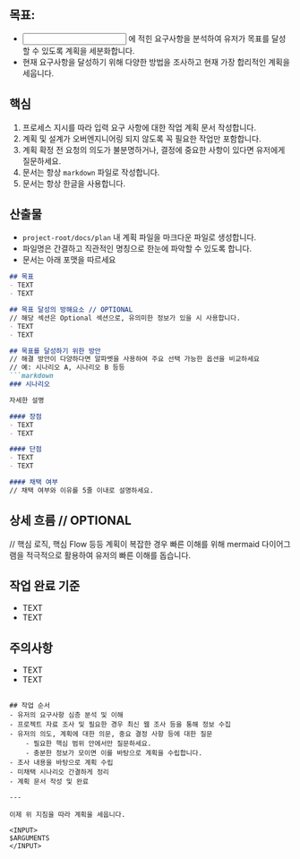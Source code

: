 ## 목표:
- <INPUT> 에 적힌 요구사항을 분석하여 유저가 목표를 달성할 수 있도록 계획을 세분화합니다.
- 현재 요구사항을 달성하기 위해 다양한 방법을 조사하고 현재 가장 합리적인 계획을 세웁니다.

## 핵심
1. 프로세스 지시를 따라 입력 요구 사항에 대한 작업 계획 문서 작성합니다.
2. 계획 및 설계가 오버엔지니어링 되지 않도록 꼭 필요한 작업만 포함합니다.
3. 계획 확정 전 요청의 의도가 불분명하거나, 결정에 중요한 사항이 있다면 유저에게 질문하세요.
4. 문서는 항상 `markdown` 파일로 작성합니다.
5. 문서는 항상 한글을 사용합니다.

## 산출물 
- `project-root/docs/plan` 내 계획 파일을 마크다운 파일로 생성합니다.
- 파일명은 간결하고 직관적인 명칭으로 한눈에 파악할 수 있도록 합니다.
- 문서는 아래 포맷을 따르세요

```markdown
## 목표
- TEXT
- TEXT

## 목표 달성의 방해요소 // OPTIONAL
// 해당 섹션은 Optional 섹션으로, 유의미한 정보가 있을 시 사용합니다.
- TEXT
- TEXT

## 목표를 달성하기 위한 방안
// 해결 방안이 다양하다면 알파벳을 사용하여 주요 선택 가능한 옵션을 비교하세요
// 예: 시나리오 A, 시나리오 B 등등
```markdown
### 시나리오

자세한 설명

#### 장점
- TEXT
- TEXT

#### 단점
- TEXT
- TEXT

#### 채택 여부
// 채택 여부와 이유를 5줄 이내로 설명하세요.
```

## 상세 흐름 // OPTIONAL
// 핵심 로직, 핵심 Flow 등등 계획이 복잡한 경우 빠른 이해를 위해 mermaid 다이어그램을 적극적으로 활용하여 유저의 빠른 이해를 돕습니다.

## 작업 완료 기준
- TEXT
- TEXT

## 주의사항
- TEXT
- TEXT
```

## 작업 순서
- 유저의 요구사항 심층 분석 및 이해
- 프로젝트 자료 조사 및 필요한 경우 최신 웹 조사 등을 통해 정보 수집
- 유저의 의도, 계획에 대한 의문, 중요 결정 사항 등에 대한 질문
    - 필요한 핵심 범위 안에서만 질문하세요.
    - 충분한 정보가 모이면 이를 바탕으로 계획을 수립합니다.
- 조사 내용을 바탕으로 계획 수립
- 미채택 시나리오 간결하게 정리
- 계획 문서 작성 및 완료

---

이제 위 지침을 따라 계획을 세웁니다.

<INPUT>
$ARGUMENTS
</INPUT>
